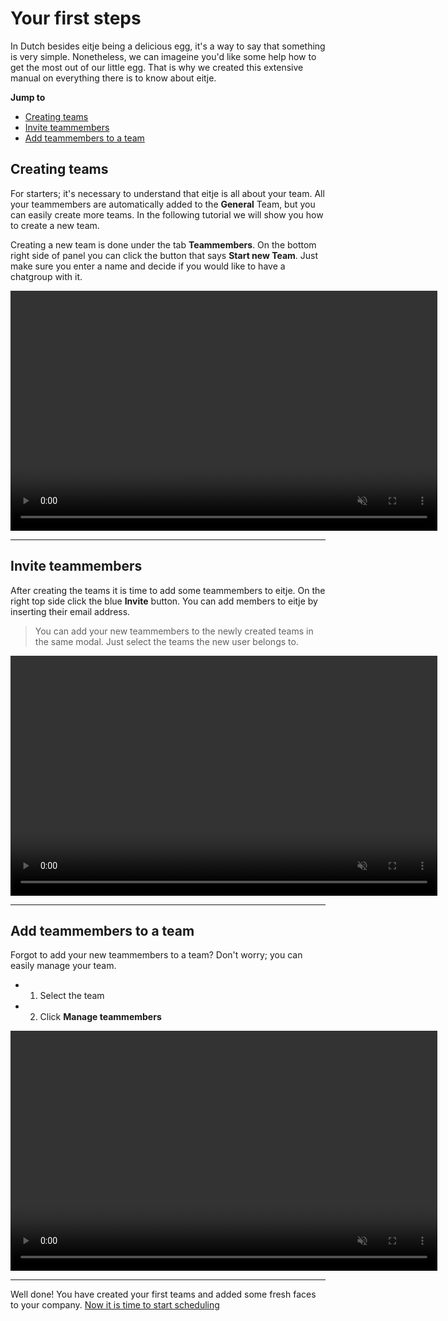 # Your first steps

In Dutch besides eitje being a delicious egg, it's a way to say that something is very simple. Nonetheless, we can imageine you'd like some help how to get the most out of our little egg. That is why we created this extensive manual on everything there is to know about eitje. 

**Jump to**
* [Creating teams](/en/je-eerste-stappen?id=creating-teams)
* [Invite teammembers](/en/je-eerste-stappen?id=invite-teammembers)
* [Add teammembers to a team](/en/je-eerste-stappen?id=add-teammembers-to-a-team)



## Creating teams
For starters; it's necessary to understand that eitje is all about your team. All your teammembers are automatically added to the **General** Team, but you can easily create more teams. In the following tutorial we will show you how to create a new team. 

Creating a new team is done under the tab **Teammembers**. On the bottom right side of panel you can click the button that says **Start new Team**. Just make sure you enter a name and decide if you would like to have a chatgroup with it.

<video controls
       muted 
       src="/assets/teamAanmakenV2.mov"
       width="683"
       height="384">
</video>


---


## Invite teammembers

After creating the teams it is time to add some teammembers to eitje. On the right top side click the blue **Invite** button. You can add members to eitje by inserting their email address. 

> You can add your new teammembers to the newly created teams in the same modal. Just select the teams the new user belongs to.

<video controls
       muted 
       src="/assets/teamledenToevoegenV2.mov"
       width="683"
       height="384">
</video>

---


## Add teammembers to a team

Forgot to add your new teammembers to a team? Don't worry; you can easily manage your team.

* 1. Select the team
* 2. Click **Manage teammembers** 



<video controls
       muted 
       src="/assets/toevoegenTeamsV2.mov"
       width="683"
       height="384">
</video>

---

Well done! You have created your first teams and added some fresh faces to your company. [Now it is time to start scheduling](/en/starten-met-plannen)